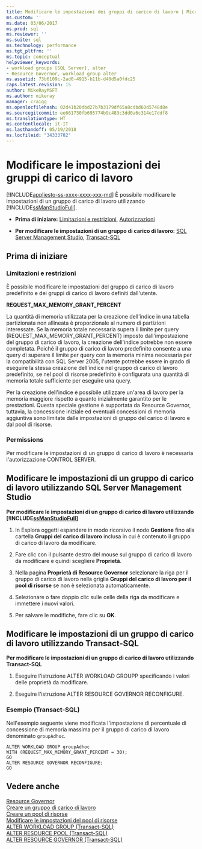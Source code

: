 ```yaml
---
title: Modificare le impostazioni dei gruppi di carico di lavoro | Microsoft Docs
ms.custom: ''
ms.date: 03/06/2017
ms.prod: sql
ms.reviewer: ''
ms.suite: sql
ms.technology: performance
ms.tgt_pltfrm: ''
ms.topic: conceptual
helpviewer_keywords:
- workload groups [SQL Server], alter
- Resource Governor, workload group alter
ms.assetid: 73b6109c-2ad0-4915-b11b-d40d5a0fdc25
caps.latest.revision: 15
author: MikeRayMSFT
ms.author: mikeray
manager: craigg
ms.openlocfilehash: 02d41b20dbd27b7b3179df65a8cdbd60d5748d8e
ms.sourcegitcommit: ee661730fb695774b9c483c3dd0a6c314e17ddf8
ms.translationtype: HT
ms.contentlocale: it-IT
ms.lasthandoff: 05/19/2018
ms.locfileid: "34333782"
---
```

# <a name="change-workload-group-settings"></a>Modificare le impostazioni dei gruppi di carico di lavoro
[!INCLUDE[appliesto-ss-xxxx-xxxx-xxx-md](../../includes/appliesto-ss-xxxx-xxxx-xxx-md.md)]
  È possibile modificare le impostazioni di un gruppo di carico di lavoro utilizzando [!INCLUDE[ssManStudioFull](../../includes/ssmanstudiofull-md.md)].  
  
-   **Prima di iniziare:**  [Limitazioni e restrizioni](#LimitationsRestrictions), [Autorizzazioni](#Permissions)  
  
-   **Per modificare le impostazioni di un gruppo di carico di lavoro:**  [SQL Server Management Studio](#ChgWGProp), [Transact-SQL](#ChgWGTSQL)  
  
## <a name="before-you-begin"></a>Prima di iniziare  
  
###  <a name="LimitationsRestrictions"></a> Limitazioni e restrizioni  
 È possibile modificare le impostazioni del gruppo di carico di lavoro predefinito e dei gruppi di carico di lavoro definiti dall'utente.  
  
 **REQUEST_MAX_MEMORY_GRANT_PERCENT**  
  
 La quantità di memoria utilizzata per la creazione dell'indice in una tabella partizionata non allineata è proporzionale al numero di partizioni interessate. Se la memoria totale necessaria supera il limite per query (REQUEST_MAX_MEMORY_GRANT_PERCENT) imposto dall'impostazione del gruppo di carico di lavoro, la creazione dell'indice potrebbe non essere completata. Poiché il gruppo di carico di lavoro predefinito consente a una query di superare il limite per query con la memoria minima necessaria per la compatibilità con SQL Server 2005, l'utente potrebbe essere in grado di eseguire la stessa creazione dell'indice nel gruppo di carico di lavoro predefinito, se nel pool di risorse predefinito è configurata una quantità di memoria totale sufficiente per eseguire una query.  
  
 Per la creazione dell'indice è possibile utilizzare un'area di lavoro per la memoria maggiore rispetto a quanto inizialmente garantito per le prestazioni. Questa speciale gestione è supportata da Resource Governor, tuttavia, la concessione iniziale ed eventuali concessioni di memoria aggiuntiva sono limitate dalle impostazioni di gruppo del carico di lavoro e dal pool di risorse.  
  
###  <a name="Permissions"></a> Permissions  
 Per modificare le impostazioni di un gruppo di carico di lavoro è necessaria l'autorizzazione CONTROL SERVER.  
  
##  <a name="ChgWGProp"></a> Modificare le impostazioni di un gruppo di carico di lavoro utilizzando SQL Server Management Studio  
 **Per modificare le impostazioni di un gruppo di carico di lavoro utilizzando [!INCLUDE[ssManStudioFull](../../includes/ssmanstudiofull-md.md)]**  
  
1.  In Esplora oggetti espandere in modo ricorsivo il nodo **Gestione** fino alla cartella **Gruppi del carico di lavoro** inclusa in cui è contenuto il gruppo di carico di lavoro da modificare.  
  
2.  Fare clic con il pulsante destro del mouse sul gruppo di carico di lavoro da modificare e quindi scegliere **Proprietà**.  
  
3.  Nella pagina **Proprietà di Resource Governor** selezionare la riga per il gruppo di carico di lavoro nella griglia **Gruppi del carico di lavoro per il pool di risorse** se non è selezionata automaticamente.  
  
4.  Selezionare o fare doppio clic sulle celle della riga da modificare e immettere i nuovi valori.  
  
5.  Per salvare le modifiche, fare clic su **OK**.  
  
##  <a name="ChgWGTSQL"></a> Modificare le impostazioni di un gruppo di carico di lavoro utilizzando Transact-SQL  
 **Per modificare le impostazioni di un gruppo di carico di lavoro utilizzando Transact-SQL**  
  
1.  Eseguire l'istruzione ALTER WORKLOAD GROUPP specificando i valori delle proprietà da modificare.  
  
2.  Eseguire l'istruzione ALTER RESOURCE GOVERNOR RECONFIGURE.  
  
### <a name="example-transact-sql"></a>Esempio (Transact-SQL)  
 Nell'esempio seguente viene modificata l'impostazione di percentuale di concessione di memoria massima per il gruppo di carico di lavoro denominato `groupAdhoc`.  
  
```  
ALTER WORKLOAD GROUP groupAdhoc  
WITH (REQUEST_MAX_MEMORY_GRANT_PERCENT = 30);  
GO  
ALTER RESOURCE GOVERNOR RECONFIGURE;  
GO  
```  
  
## <a name="see-also"></a>Vedere anche  
 [Resource Governor](../../relational-databases/resource-governor/resource-governor.md)   
 [Creare un gruppo di carico di lavoro](../../relational-databases/resource-governor/create-a-workload-group.md)   
 [Creare un pool di risorse](../../relational-databases/resource-governor/create-a-resource-pool.md)   
 [Modificare le impostazioni del pool di risorse](../../relational-databases/resource-governor/change-resource-pool-settings.md)   
 [ALTER WORKLOAD GROUP &#40;Transact-SQL&#41;](../../t-sql/statements/alter-workload-group-transact-sql.md)   
 [ALTER RESOURCE POOL &#40;Transact-SQL&#41;](../../t-sql/statements/alter-resource-pool-transact-sql.md)   
 [ALTER RESOURCE GOVERNOR &#40;Transact-SQL&#41;](../../t-sql/statements/alter-resource-governor-transact-sql.md)  
  
  
